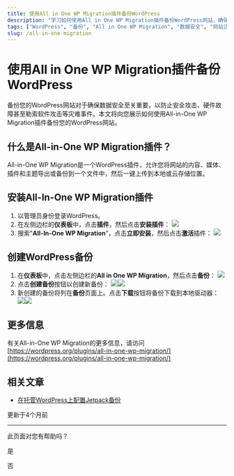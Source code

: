 ```yaml
---
title: 使用All in One WP Migration插件备份WordPress
description: "学习如何使用All in One WP Migration插件备份WordPress网站，确保数据安全，防止安全攻击、硬件故障或勒索软件攻击造成的损失。"
tags: ["WordPress", "备份", "All in One WP Migration", "数据安全", "网站迁移", "WordPress插件"]
slug: /all-in-one-migration
---
```


<!--原始链接，不能删除这句话 https://hosting.com/hosting/platforms/wordpress-hosting/managed-wordpress-hosting/-->

# 使用All in One WP Migration插件备份WordPress

备份您的WordPress网站对于确保数据安全至关重要，以防止安全攻击、硬件故障甚至勒索软件攻击等灾难事件。本文将向您展示如何使用All-in-One WP Migration插件备份您的WordPress网站。

## 什么是All-in-One WP Migration插件？

All-in-One WP Migration是一个WordPress插件，允许您将网站的内容、媒体、插件和主题导出或备份到一个文件中，然后一键上传到本地或云存储位置。

## 安装All-In-One WP Migration插件

1. 以管理员身份登录WordPress。
2. 在左侧边栏的**仪表板**中，点击**插件**，然后点击**安装插件**：
    ![](https://static.hosting.com/kb/kb_wp_addnew_wpbackup_plugin.png)
3. 搜索"**All-In-One WP Migration**"，点击**立即安装**，然后点击**激活**插件：
    ![](https://static.hosting.com/kb/kb_wp_allinonewpmigrationplugin.png)

## 创建WordPress备份

1. 在**仪表板**中，点击左侧边栏的**All in One WP Migration**，然后点击**备份**：
    ![](https://static.hosting.com/kb/kb_wp_allinonewpmigration_setting.png)
2. 点击**创建备份**按钮以创建新备份：
    ![](https://static.hosting.com/kb/kb_wp_createbackup.png)![](https://static.hosting.com/kb/kb_wp_exportfiles__backup.png)
3. 新创建的备份将列在**备份**页面上。点击**下载**按钮将备份下载到本地驱动器：
    ![](https://static.hosting.com/kb/kb_wp_download_backup.png)![](https://static.hosting.com/kb/kb_wp_downloading_backup_inprogress.png)

## 更多信息

有关All-in-One WP Migration的更多信息，请访问[https://wordpress.org/plugins/all-in-one-wp-migration/](https://wordpress.org/plugins/all-in-one-wp-migration/)

## 相关文章

-   [在托管WordPress上配置Jetpack备份](/docs/configuring-jetpack-backups-on-managed-wordpress)

更新于4个月前

---

此页面对您有帮助吗？

是

否
